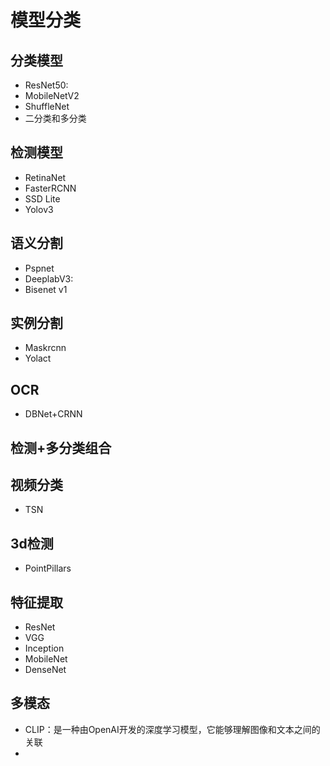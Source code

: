 # 模型分类

## 分类模型
- ResNet50:
- MobileNetV2
- ShuffleNet
- 二分类和多分类
## 检测模型
- RetinaNet
- FasterRCNN
- SSD Lite
- Yolov3

## 语义分割
- Pspnet
- DeeplabV3:
- Bisenet v1

## 实例分割
- Maskrcnn
- Yolact

## OCR
- DBNet+CRNN

## 检测+多分类组合

## 视频分类
- TSN

## 3d检测
- PointPillars

## 特征提取
- ResNet
- VGG 
- Inception
- MobileNet
- DenseNet

## 多模态
- CLIP：是一种由OpenAI开发的深度学习模型，它能够理解图像和文本之间的关联
- 

